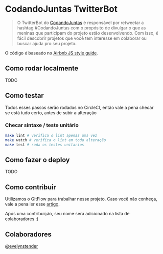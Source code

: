 # CodandoJuntas TwitterBot 

> O TwitterBot do [CodandoJuntas](https://github.com/CodandoJuntas/entenda) é responsável por retweetar a hashtag #CodandoJuntas com o propósito de divulgar o que as meninas que participam do projeto estão desenvolvendo. Com isso, é fácil descobrir projetos que você tem interesse em colaborar ou buscar ajuda pro seu projeto.


O código é baseado no [Airbnb JS style guide](https://github.com/airbnb/javascript).


## Como rodar localmente
TODO

## Como testar
Todos esses passos serão rodados no CircleCI, então vale a pena checar se está tudo certo, antes de subir a alteração

### Checar sintaxe / teste unitário
```bash
make lint # verifica o lint apenas uma vez
make watch # verifica o lint em toda alteração
make test # roda os testes unitarios
```

## Como fazer o deploy
TODO

## Como contribuir

Utilizamos o GitFlow para trabalhar nesse projeto. Caso você não conheça, vale a pena ler esse [artigo](https://medium.com/trainingcenter/utilizando-o-fluxo-git-flow-e63d5e0d5e04).

Após uma contribuição, seu nome será adicionado na lista de colaboradores :)

## Colaboradores

[@evelynstender](https://github.com/evelynstender)
